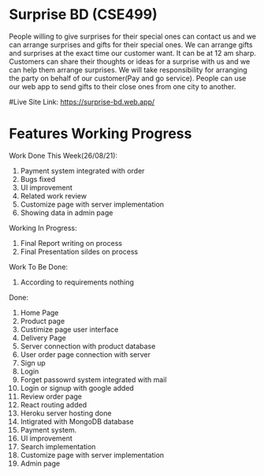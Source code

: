 # Surprise BD (CSE499)

People willing to give surprises for their special ones can contact us and we can arrange surprises and gifts for their special ones. We can arrange gifts and surprises at the exact time our customer want. It can be at 12 am sharp. Customers can share their thoughts or ideas for a surprise with us and we can help them arrange surprises. We will take responsibility for arranging the party on behalf of our customer(Pay and go service). People can use our web app to send gifts to their close ones from one city to another.

#Live Site Link: https://surprise-bd.web.app/

# Features Working Progress

Work Done This Week(26/08/21):
1. Payment system integrated with order
2. Bugs fixed
3. UI improvement
4. Related work review
5. Customize page with server implementation
6. Showing data in admin page

Working In Progress:
1. Final Report writing on process
2. Final Presentation sildes on process

Work To Be Done:
1. According to requirements nothing

Done:
1.  Home Page
2.  Product page
3.  Custimize page user interface
4.  Delivery Page
5.  Server connection with product database
6.  User order page connection with server
7.  Sign up
8.  Login
9.  Forget passowrd system integrated with mail
10. Login or signup with google added
11. Review order page
12. React routing added
13. Heroku server hosting done
14. Intigrated with MongoDB database
15. Payment system.
16. UI improvement
17. Search implementation
18. Customize page with server implementation
19. Admin page
